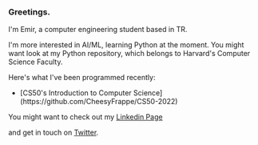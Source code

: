 ### Greetings.

<p>I'm Emir, a computer engineering student based in TR.</p>

<p>I'm more interested in AI/ML, learning Python at the moment. You might want look at my Python repository, which belongs to Harvard's Computer Science Faculty.</p>

<p>Here's what I've been programmed recently:</p>
<ul>
  <li>[CS50's Introduction to Computer Science](https://github.com/CheesyFrappe/CS50-2022)</li>
</ul>

<p>You might want to check out my <a href="[url](https://www.linkedin.com/in/emirhan-balc%C4%B1-052b07229/)">Linkedin Page</a></p> and get in touch on <a href="[url](https://twitter.com/_clavicusvile)">Twitter</a>. </p>






